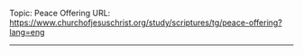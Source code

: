 Topic: Peace Offering
URL: https://www.churchofjesuschrist.org/study/scriptures/tg/peace-offering?lang=eng

---

